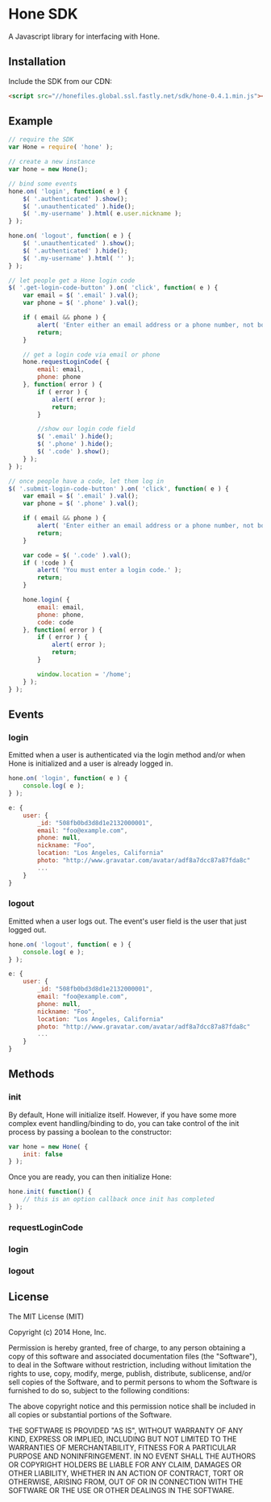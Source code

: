 
# Hone SDK

A Javascript library for interfacing with Hone.

## Installation

Include the SDK from our CDN:

```html
<script src="//honefiles.global.ssl.fastly.net/sdk/hone-0.4.1.min.js"></script>
```

## Example

```javascript
// require the SDK
var Hone = require( 'hone' );

// create a new instance
var hone = new Hone();

// bind some events
hone.on( 'login', function( e ) {
    $( '.authenticated' ).show();
    $( '.unauthenticated' ).hide();
    $( '.my-username' ).html( e.user.nickname );
} );

hone.on( 'logout', function( e ) {
    $( '.unauthenticated' ).show();
    $( '.authenticated' ).hide();
    $( '.my-username' ).html( '' );
} );

// let people get a Hone login code
$( '.get-login-code-button' ).on( 'click', function( e ) {
    var email = $( '.email' ).val();
    var phone = $( '.phone' ).val();

    if ( email && phone ) {
        alert( 'Enter either an email address or a phone number, not both.' );
        return;
    }

    // get a login code via email or phone
    hone.requestLoginCode( {
        email: email,
        phone: phone
    }, function( error ) {
        if ( error ) {
            alert( error );
            return;
        }

        //show our login code field
        $( '.email' ).hide();
        $( '.phone' ).hide();
        $( '.code' ).show();
    } );    
} );

// once people have a code, let them log in
$( '.submit-login-code-button' ).on( 'click', function( e ) {
    var email = $( '.email' ).val();
    var phone = $( '.phone' ).val();

    if ( email && phone ) {
        alert( 'Enter either an email address or a phone number, not both.' );
        return;
    }

    var code = $( '.code' ).val();
    if ( !code ) {
        alert( 'You must enter a login code.' );
        return;
    }

    hone.login( {
        email: email,
        phone: phone,
        code: code
    }, function( error ) {
        if ( error ) {
            alert( error );
            return;
        }

        window.location = '/home';
    } );
} );
```

## Events

### login

Emitted when a user is authenticated via the login method and/or when Hone is initialized and a user is already logged in.

```javascript
hone.on( 'login', function( e ) {
    console.log( e );
} );
```

```javascript
e: {
    user: {
        _id: "508fb0bd3d8d1e2132000001",
        email: "foo@example.com",
        phone: null,
        nickname: "Foo",
        location: "Los Angeles, California"
        photo: "http://www.gravatar.com/avatar/adf8a7dcc87a87fda8c"
        ...
    }
}
```

### logout

Emitted when a user logs out. The event's user field is the user that just logged out.

```javascript
hone.on( 'logout', function( e ) {
    console.log( e );
} );
```

```javascript
e: {
    user: {
        _id: "508fb0bd3d8d1e2132000001",
        email: "foo@example.com",
        phone: null,
        nickname: "Foo",
        location: "Los Angeles, California"
        photo: "http://www.gravatar.com/avatar/adf8a7dcc87a87fda8c"
        ...
    }
}
```

## Methods

### init

By default, Hone will initialize itself. However, if you have some more complex event handling/binding to do, you can take control of the init process by passing a boolean to the constructor:

```javascript
var hone = new Hone( {
    init: false
} );
```

Once you are ready, you can then initialize Hone:

```javascript
hone.init( function() {
    // this is an option callback once init has completed
} );
```

### requestLoginCode

### login

### logout

## License

The MIT License (MIT)

Copyright (c) 2014 Hone, Inc.

Permission is hereby granted, free of charge, to any person obtaining a copy
of this software and associated documentation files (the "Software"), to deal
in the Software without restriction, including without limitation the rights
to use, copy, modify, merge, publish, distribute, sublicense, and/or sell
copies of the Software, and to permit persons to whom the Software is
furnished to do so, subject to the following conditions:

The above copyright notice and this permission notice shall be included in
all copies or substantial portions of the Software.

THE SOFTWARE IS PROVIDED "AS IS", WITHOUT WARRANTY OF ANY KIND, EXPRESS OR
IMPLIED, INCLUDING BUT NOT LIMITED TO THE WARRANTIES OF MERCHANTABILITY,
FITNESS FOR A PARTICULAR PURPOSE AND NONINFRINGEMENT. IN NO EVENT SHALL THE
AUTHORS OR COPYRIGHT HOLDERS BE LIABLE FOR ANY CLAIM, DAMAGES OR OTHER
LIABILITY, WHETHER IN AN ACTION OF CONTRACT, TORT OR OTHERWISE, ARISING FROM,
OUT OF OR IN CONNECTION WITH THE SOFTWARE OR THE USE OR OTHER DEALINGS IN
THE SOFTWARE.